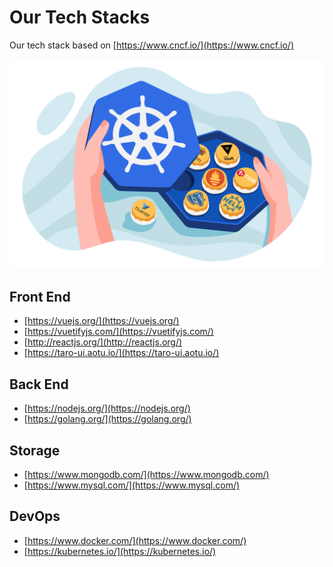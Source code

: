 # Our Tech Stacks

Our tech stack based on [https://www.cncf.io/](https://www.cncf.io/)

<img src="https://github.com/vkiller/vkiller/blob/master/assets/6e5bf4b83a68233396c5d1baf7878cbb.svg" width="600" />

## Front End

- [https://vuejs.org/](https://vuejs.org/)
- [https://vuetifyjs.com/](https://vuetifyjs.com/)
- [http://reactjs.org/](http://reactjs.org/)
- [https://taro-ui.aotu.io/](https://taro-ui.aotu.io/)

## Back End

- [https://nodejs.org/](https://nodejs.org/)
- [https://golang.org/](https://golang.org/)

## Storage

- [https://www.mongodb.com/](https://www.mongodb.com/)
- [https://www.mysql.com/](https://www.mysql.com/)

## DevOps

- [https://www.docker.com/](https://www.docker.com/)
- [https://kubernetes.io/](https://kubernetes.io/)